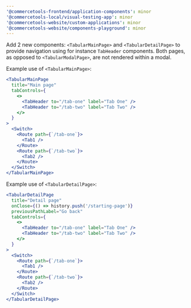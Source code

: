 ```yaml
---
'@commercetools-frontend/application-components': minor
'@commercetools-local/visual-testing-app': minor
'@commercetools-website/custom-applications': minor
'@commercetools-website/components-playground': minor
---
```


Add 2 new components: `<TabularMainPage>` and `<TabularDetailPage>` to provide navigation using for instance `TabHeader` components. Both pages, as opposed to `<TabularModalPage>`, are not rendered within a modal.

Example use of `<TabularMainPage>`:

```jsx
<TabularMainPage
  title="Main page"
  tabControls={
    <>
      <TabHeader to="/tab-one" label="Tab One" />
      <TabHeader to="/tab-two" label="Tab Two" />
    </>
  }
>
  <Switch>
    <Route path={`/tab-one`}>
      <Tab1 />
    </Route>
    <Route path={`/tab-two`}>
      <Tab2 />
    </Route>
  </Switch>
</TabularMainPage>
```

Example use of `<TabularDetailPage>`:

```jsx
<TabularDetailPage
  title="Detail page"
  onClose={() => history.push('/starting-page')}
  previousPathLabel="Go back"
  tabControls={
    <>
      <TabHeader to="/tab-one" label="Tab One" />
      <TabHeader to="/tab-two" label="Tab Two" />
    </>
  }
>
  <Switch>
    <Route path={`/tab-one`}>
      <Tab1 />
    </Route>
    <Route path={`/tab-two`}>
      <Tab2 />
    </Route>
  </Switch>
</TabularDetailPage>
```
